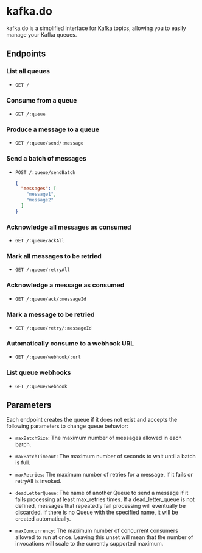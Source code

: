 # kafka.do

kafka.do is a simplified interface for Kafka topics, allowing you to easily manage your Kafka queues.

## Endpoints

### List all queues

- `GET /`
  
### Consume from a queue

- `GET /:queue`

### Produce a message to a queue

- `GET /:queue/send/:message`

### Send a batch of messages

- `POST /:queue/sendBatch`
  
  ```json
  {
    "messages": [
      "message1",
      "message2"
    ]
  }
  ```

### Acknowledge all messages as consumed

- `GET /:queue/ackAll`

### Mark all messages to be retried

- `GET /:queue/retryAll`

### Acknowledge a message as consumed

- `GET /:queue/ack/:messageId`

### Mark a message to be retried

- `GET /:queue/retry/:messageId`

### Automatically consume to a webhook URL

- `GET /:queue/webhook/:url`

### List queue webhooks

- `GET /:queue/webhook`

## Parameters

Each endpoint creates the queue if it does not exist and accepts the following parameters to change queue behavior:

- `maxBatchSize`: The maximum number of messages allowed in each batch.

- `maxBatchTimeout`: The maximum number of seconds to wait until a batch is full.

- `maxRetries`: The maximum number of retries for a message, if it fails or retryAll is invoked.

- `deadLetterQueue`: The name of another Queue to send a message if it fails processing at least max_retries times. If a dead_letter_queue is not defined, messages that repeatedly fail processing will eventually be discarded. If there is no Queue with the specified name, it will be created automatically.

- `maxConcurrency`: The maximum number of concurrent consumers allowed to run at once. Leaving this unset will mean that the number of invocations will scale to the currently supported maximum.
